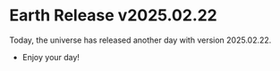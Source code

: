 # Earth Release v2025.02.22
Today, the universe has released another day with version 2025.02.22.
- Enjoy your day!
